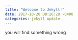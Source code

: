 ```yaml
---
title: "Welcome to Jekyll!"
date: 2017-10-20 08:26:28 -0400
categories: jekyll update
---
```

you will find something wrong
